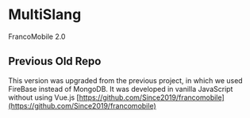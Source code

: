 # MultiSlang
FrancoMobile 2.0


## Previous Old Repo
This version was upgraded from the previous project, in which we used FireBase instead of MongoDB.
It was developed in vanilla JavaScript without using Vue.js
[https://github.com/Since2019/francomobile](https://github.com/Since2019/francomobile)
